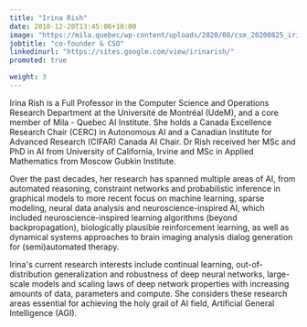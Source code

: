 ```yaml
---
title: "Irina Rish"
date: 2018-12-20T13:45:06+10:00
image: "https://mila.quebec/wp-content/uploads/2020/08/csm_20200825_irina-rich_e19b160651.jpg"
jobtitle: "co-founder & CSO"
linkedinurl: "https://sites.google.com/view/irinarish/"
promoted: true

weight: 3
---
```

Irina Rish is a Full Professor in the Computer Science and Operations Research Department at the Université de Montréal (UdeM), and a core member of Mila - Quebec AI Institute. She holds a Canada Excellence Research Chair (CERC) in Autonomous AI and a Canadian Institute for Advanced Research (CIFAR) Canada AI Chair. Dr Rish received her MSc and PhD in AI from University of California, Irvine and MSc in Applied Mathematics from Moscow Gubkin Institute. 

Over the past decades,  her research has spanned multiple areas of AI, from automated reasoning, constraint networks and  probabilistic inference in graphical models  to more recent focus on machine learning, sparse modeling,  neural data analysis and neuroscience-inspired AI,  which included neuroscience-inspired learning algorithms  (beyond backpropagation), biologically plausible reinforcement learning,  as well as dynamical systems approaches to brain imaging analysis  dialog generation for (semi)automated therapy.

Irina's current research interests include continual learning, out-of-distribution generalization and robustness of deep neural networks, large-scale models and scaling laws of deep network properties with increasing amounts of data, parameters and compute.  She considers these research areas essential for achieving the holy grail of AI field, Artificial General Intelligence (AGI).
